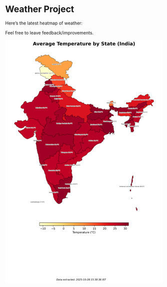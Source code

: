 # Weather Project

Here’s the latest heatmap of weather:

Feel free to leave feedback/improvements.

![India Heatmap](docs/assets/india_heatmap.png?v=009447)
